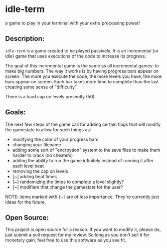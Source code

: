 # idle-term

a game to play in your terminal with your extra processing power!

## Description:
```idle-term``` is a game created to be played passively. It is an incremental (or idle) game that uses executions of the code to increase its progress. 

The goal of this incremental game is the same as all incremental games: to make big numbers. 
The way it works is by having progress bars appear on screen. The more you execute the code, the more levels you have, the more bars appear on screen. Each bar takes more time to complete than the last creating some sense of "difficulty". 

There is a hard cap on levels presently (50). 

## Goals:
The next few steps of the game call for adding certain flags that will modify the gamestate to allow for such things as:
  - modifying the color of your progress bars
  - changing your filename
  - adding some sort of "encrpytion" system to the save files to make them harder to crack (no cheaters)
  - adding the ability to run the game infinitely instead of running it after each level beat
  - removing the cap on levels
  - [~] adding beat times
  - [~] randomizing the times to complete a level slightly?
  - [~] modifiers that change the gamestate for the user?

NOTE: items marked with ```[~]``` are of less importance. They're currently just ideas for the future.

## Open Source:
This project is open source for a reason. If you want to modify it, please do, just submit a pull request for my review.
So long as you don't sell it for monetary gain, feel free to use this software as you see fit.